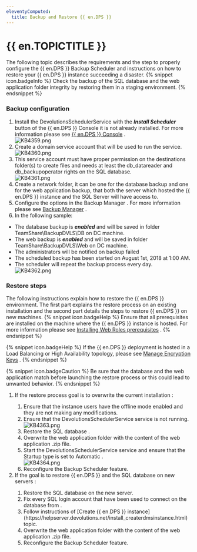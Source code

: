 ```yaml
---
eleventyComputed:
  title: Backup and Restore {{ en.DPS }}
---
```

# {{ en.TOPICTITLE }} 
The following topic describes the requirements and the step to properly configure the {{ en.DPS }} Backup Scheduler and instructions on how to restore your {{ en.DPS }} instance succeeding a disaster. 
{% snippet icon.badgeInfo %} 
Check the backup of the SQL database and the web application folder integrity by restoring them in a staging environment. 
{% endsnippet %}
 
### Backup configuration 
1. Install the DevolutionsSchedulerService with the ***Install Scheduler*** button of the {{ en.DPS }} Console it is not already installed. For more information please see [{{ en.DPS }} Console](https://helpserver.devolutions.net/dvls_console.html) .  
![KB4359.png](/img/en/kb/KB4359.png) 
1. Create a domain service account that will be used to run the service.  
![KB4360.png](/img/en/kb/KB4360.png) 
1. This service account must have proper permission on the destinations folder(s) to create files and needs at least the db_datareader and db_backupoperator rights on the SQL database.  
![KB4361.png](/img/en/kb/KB4361.png) 
1. Create a network folder, it can be one for the database backup and one for the web application backup, that both the server which hosted the {{ en.DPS }} instance and the SQL Server will have access to. 
1. Configure the options in the Backup Manager . For more information please see [Backup Manager](https://helpserver.devolutions.net/webinterface_backupmanager.html) . 
1. In the following sample: 
* The database backup is ***enabled*** and will be saved in folder TeamShare\BackupDVLS\DB on DC machine. 
* The web backup is ***enabled*** and will be saved in folder TeamShare\BackupDVLS\Web on DC machine. 
* The administrators will be notified on backup failed 
* The scheduled backup has been started on August 1st, 2018 at 1:00 AM. 
* The scheduler will repeat the backup process every day.  
![KB4362.png](/img/en/kb/KB4362.png) 
### Restore steps 
The following instructions explain how to restore the {{ en.DPS }} environment. The first part explains the restore process on an existing installation and the second part details the steps to restore {{ en.DPS }} on new machines. 
{% snippet icon.badgeHelp %} 
Ensure that all prerequisites are installed on the machine where the {{ en.DPS }} instance is hosted. For more information please see [Installing Web Roles prerequisites](https://helpserver.devolutions.net/install_webroles.html) . 
{% endsnippet %}
 
{% snippet icon.badgeHelp %} 
If the {{ en.DPS }} deployment is hosted in a Load Balancing or High Availability topology, please see [Manage Encryption Keys](/kb/devolutions-server/how-to-articles/manage-encryption-keys.md) . 
{% endsnippet %}
 
{% snippet icon.badgeCaution %} 
Be sure that the database and the web application match before launching the restore process or this could lead to unwanted behavior. 
{% endsnippet %}
 
 <ol>
  <li>If the restore process goal is to overwrite the current installation : </li>
    <ol>
      <li>Ensure that the instance users have the offline mode enabled and they are not making any modifications. </li>
      <li>Ensure that the DevolutionsSchedulerService service is not running.  </li>
      <img src="/img/en/kb/KB4363.png" alt="KB4363.png">
      <li>Restore the SQL database .</li>
      <li>Overwrite the web application folder with the content of the web application .zip file. </li>
      <li>Start the DevolutionsSchedulerService service and ensure that the Startup type is set to Automatic . </li>
      <img src="/img/en/kb/KB4364.png" alt="KB4364.png">
      <li>Reconfigure the Backup Scheduler feature. </li>
    </ol>
  <li>If the goal is to restore {{ en.DPS }} and the SQL database on new servers : </li>
      <ol>
      <li>Restore the SQL database on the new server.</li>
      <li>Fix every SQL login account that have been used to connect on the database from .</li>
      <li>Follow instructions of [Create {{ en.DPS }} instance](https://helpserver.devolutions.net/install_createrdmsinstance.html) topic. </li>
      <li>Overwrite the web application folder with the content of the web application .zip file. </li>
      <li>Reconfigure the Backup Scheduler feature. </li>
    </ol>
</ol>
